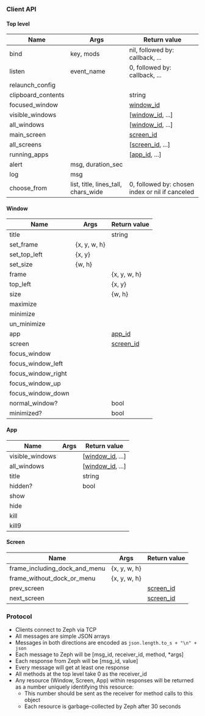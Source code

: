 ### Client API

#### Top level

Name               | Args                                | Return value
-------------------|-------------------------------------|--------------------
bind               | key, mods                           | nil, followed by: callback, ...
listen             | event_name                          | 0, followed by: callback, ...
relaunch_config    |                                     |
clipboard_contents |                                     | string
focused_window     |                                     | [window_id](#window)
visible_windows    |                                     | [[window_id](#window), ...]
all_windows        |                                     | [[window_id](#window), ...]
main_screen        |                                     | [screen_id](#screen)
all_screens        |                                     | [[screen_id](#screen), ...]
running_apps       |                                     | [[app_id](#app), ...]
alert              | msg, duration_sec                   |
log                | msg                                 |
choose_from        | list, title, lines_tall, chars_wide | 0, followed by: chosen index or nil if canceled

#### Window

Name                | Args         | Return value
--------------------|--------------|--------------------
title               |              | string
set_frame           | {x, y, w, h} |
set_top_left        | {x, y}       |
set_size            | {w, h}       |
frame               |              | {x, y, w, h}
top_left            |              | {x, y}
size                |              | {w, h}
maximize            |              |
minimize            |              |
un_minimize         |              |
app                 |              | [app_id](#app)
screen              |              | [screen_id](#screen)
focus_window        |              |
focus_window_left   |              |
focus_window_right  |              |
focus_window_up     |              |
focus_window_down   |              |
normal_window?      |              | bool
minimized?          |              | bool

#### App

Name            | Args | Return value
----------------|------|--------------------
visible_windows |      | [[window_id](#window), ...]
all_windows     |      | [[window_id](#window), ...]
title           |      | string
hidden?         |      | bool
show            |      |
hide            |      |
kill            |      |
kill9           |      |

#### Screen

Name                | Args    | Return value
--------------------|---------|--------------------
frame_including_dock_and_menu | {x, y, w, h} |
frame_without_dock_or_menu    | {x, y, w, h} |
prev_screen                   |              | [screen_id](#screen)
next_screen                   |              | [screen_id](#screen)


### Protocol

* Clients connect to Zeph via TCP
* All messages are simple JSON arrays
* Messages in both directions are encoded as `json.length.to_s + "\n" + json`
* Each message to Zeph will be [msg_id, receiver_id, method, *args]
* Each response from Zeph will be [msg_id, value]
* Every message will get at least one response
* All methods at the top level take 0 as the receiver_id
* Any resource (Window, Screen, App) within responses will be returned as a number uniquely identifying this resource:
    * This number should be sent as the receiver for method calls to this object
    * Each resource is garbage-collected by Zeph after 30 seconds
